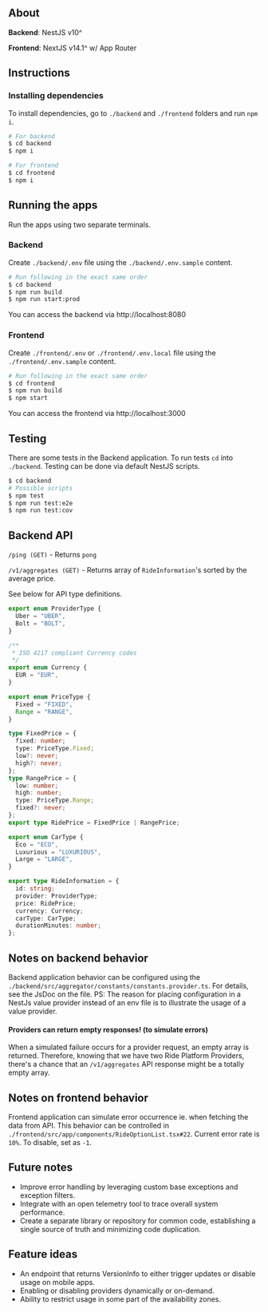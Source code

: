 ## About

**Backend**: NestJS v10^

**Frontend**: NextJS v14.1^ w/ App Router

## Instructions

### Installing dependencies

To install dependencies, go to `./backend` and `./frontend` folders and run `npm i`.

```sh
# For backend
$ cd backend
$ npm i
```

```sh
# For frontend
$ cd frontend
$ npm i
```

## Running the apps

Run the apps using two separate terminals.

### Backend

Create `./backend/.env` file using the `./backend/.env.sample` content.

```sh
# Run following in the exact same order
$ cd backend
$ npm run build
$ npm run start:prod
```

You can access the backend via http://localhost:8080

### Frontend

Create `./frontend/.env` or `./frontend/.env.local` file using the `./frontend/.env.sample` content.

```sh
# Run following in the exact same order
$ cd frontend
$ npm run build
$ npm start
```

You can access the frontend via http://localhost:3000

## Testing

There are some tests in the Backend application. To run tests `cd` into `./backend`. Testing can be done via default NestJS scripts.

```sh
$ cd backend
# Possible scripts
$ npm test
$ npm run test:e2e
$ npm run test:cov
```

## Backend API

`/ping (GET)` - Returns `pong`

`/v1/aggregates (GET)` - Returns array of `RideInformation`'s sorted by the average price.

See below for API type definitions.

```typescript
export enum ProviderType {
  Uber = "UBER",
  Bolt = "BOLT",
}

/**
 * ISO 4217 compliant Currency codes
 */
export enum Currency {
  EUR = "EUR",
}

export enum PriceType {
  Fixed = "FIXED",
  Range = "RANGE",
}

type FixedPrice = {
  fixed: number;
  type: PriceType.Fixed;
  low?: never;
  high?: never;
};
type RangePrice = {
  low: number;
  high: number;
  type: PriceType.Range;
  fixed?: never;
};
export type RidePrice = FixedPrice | RangePrice;

export enum CarType {
  Eco = "ECO",
  Luxurious = "LUXURIOUS",
  Large = "LARGE",
}

export type RideInformation = {
  id: string;
  provider: ProviderType;
  price: RidePrice;
  currency: Currency;
  carType: CarType;
  durationMinutes: number;
};
```

## Notes on backend behavior

Backend application behavior can be configured using the `./backend/src/aggregator/constants/constants.provider.ts`. For details, see the JsDoc on the file.
PS: The reason for placing configuration in a NestJs value provider instead of an env file is to illustrate the usage of a value provider.

#### Providers can return empty responses! (to simulate errors)

When a simulated failure occurs for a provider request, an empty array is returned. Therefore, knowing that we have two Ride Platform Providers, there's a chance that an `/v1/aggregates` API response might be a totally empty array.

## Notes on frontend behavior

Frontend application can simulate error occurrence ie. when fetching the data from API.
This behavior can be controlled in `./frontend/src/app/components/RideOptionList.tsx#22`. Current error rate is `10%`. To disable, set as `-1`.

## Future notes

- Improve error handling by leveraging custom base exceptions and exception filters.
- Integrate with an open telemetry tool to trace overall system performance.
- Create a separate library or repository for common code, establishing a single source of truth and minimizing code duplication.

## Feature ideas

- An endpoint that returns VersionInfo to either trigger updates or disable usage on mobile apps.
- Enabling or disabling providers dynamically or on-demand.
- Ability to restrict usage in some part of the availability zones.
